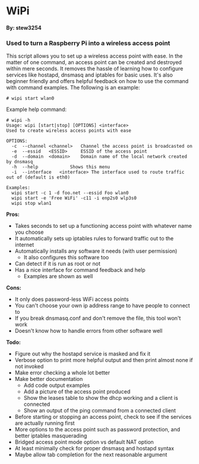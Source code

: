 # WiPi
#### By: stew3254

### Used to turn a Raspberry Pi into a wireless access point

This script allows you to set up a wireless access point with ease. In the matter of one command, an access point can be created and destroyed within mere seconds. It removes the hassle of learning how to configure services like hostapd, dnsmasq and iptables for basic uses. It's also beginner friendly and offers helpful feedback on how to use the command with command examples. The following is an example:

```
# wipi start wlan0
```

Example help command:

```
# wipi -h
Usage: wipi [start|stop] [OPTIONS] <interface>
Used to create wireless access points with ease

OPTIONS:
  -c  --channel	<channel>	Channel the access point is broadcasted on
  -e  --essid	<ESSID>		ESSID of the access point
  -d  --domain	<domain>	Domain name of the local network created by dnsmasq
  -h  --help			Shows this menu
  -i  --interface	<interface>	The interface used to route traffic out of (default is eth0)

Examples:
  wipi start -c 1 -d foo.net --essid Foo wlan0
  wipi start -e 'Free WiFi' -c11 -i enp2s0 wlp3s0
  wipi stop wlan1

```

**Pros:**
* Takes seconds to set up a functioning access point with whatever name you choose
* It automatically sets up iptables rules to forward traffic out to the internet
* Automatically installs any software it needs (with user permission)
  * It also configures this software too
* Can detect if it is run as root or not
* Has a nice interface for command feedback and help
  * Examples are shown as well

**Cons:**
* It only does password-less WiFi access points
* You can't choose your own ip address range to have people to connect to
* If you break dnsmasq.conf and don't remove the file, this tool won't work
* Doesn't know how to handle errors from other software well

**Todo:**
* Figure out why the hostapd service is masked and fix it
* Verbose option to print more helpful output and then print almost none if not invoked
* Make error checking a whole lot better
* Make better documentation
  * Add code output examples
  * Add a picture of the access point produced
  * Show the leases table to show the dhcp working and a client is connected
  * Show an output of the ping command from a connected client
* Before starting or stopping an access point, check to see if the services are actually running first
* More options to the access point such as password protection, and better iptables masquerading
* Bridged access point mode option vs default NAT option
* At least minimally check for proper dnsmasq and hostapd syntax
* Maybe allow tab completion for the next reasonable argument
